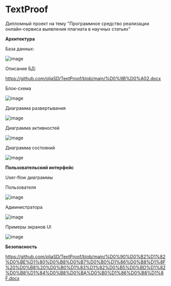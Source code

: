 # TextProof
Дипломный проект на тему  "Программное средство реализации онлайн-сервиса выявления плагиата в научных статьях"

**Архитектура**

База данных:

![image](https://github.com/user-attachments/assets/6192a6ac-7354-4cdb-af09-450039f112f6)

Описание БД:

https://github.com/oliaSD/TextProof/blob/main/%D0%9B%D0%A02.docx

Блок-схема

![image](https://github.com/user-attachments/assets/2991fd3b-a74a-4582-9264-1ab05e3dafc0)

Диаграмма развертывания

![image](https://github.com/user-attachments/assets/b8581c23-cc75-4259-b7bc-a0eaca0d81c7)

Диаграмма активностей

![image](https://github.com/user-attachments/assets/baf0617b-764f-4df0-9a1a-e53ea2e567f5)

Диаграмма состояний

![image](https://github.com/user-attachments/assets/d51e9147-c169-4b10-b20f-f46ea6365fba)

**Пользовательский интерфейс**

User-flow диаграммы

Пользователя

![image](https://github.com/user-attachments/assets/9139dc7c-850d-46c7-b3b3-3ca83f61fbcc)

Администратора

![image](https://github.com/user-attachments/assets/09bb9c6e-db22-4b35-8c81-dd09948df5d2)

Примеры экранов UI

![image](https://github.com/user-attachments/assets/4f4fb7de-c82f-44dd-9452-9cdcca86b3fa)


**Безопасность**

https://github.com/oliaSD/TextProof/blob/main/%D0%90%D0%B2%D1%82%D0%BE%D1%80%D0%B8%D0%B7%D0%B0%D1%86%D0%B8%D1%8F%20%D0%B8%20%D0%B0%D1%83%D1%82%D0%B5%D0%BD%D1%82%D0%B8%D1%84%D0%B8%D0%BA%D0%B0%D1%86%D0%B8%D1%8F.docx
